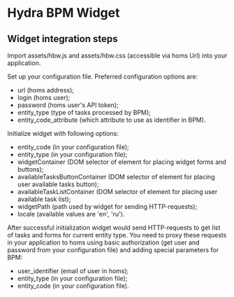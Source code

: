 # Hydra BPM Widget

## Widget integration steps

Import assets/hbw.js and assets/hbw.css (accessible via homs Url) into your application.

Set up your configuration file. Preferred configuration options are:
* url (homs address);
* login (homs user);
* password (homs user's API token);
* entity_type (type of tasks processed by BPM);
* entity_code_attribute (which attribute to use as identifier in BPM).

Initialize widget with following options:
* entity_code (in your configuration file);
* entity_type (in your configuration file);
* widgetContainer (DOM selector of element for placing widget forms and buttons);
* availableTasksButtonContainer (DOM selector of element for placing user available tasks button);
* availableTaskListContainer (DOM selector of element for placing user available task list);
* widgetPath (path used by widget for sending HTTP-requests);
* locale (available values are 'en', 'ru').

After successful initialization widget would send HTTP-requests to get list of tasks and forms for current entity type.
You need to proxy these requests in your application to homs using basic authorization (get user and password from your configuration file) and adding special parameters for BPM:
* user_identifier (email of user in homs);
* entity_type (in your configuration file);
* entity_code (in your configuration file).
